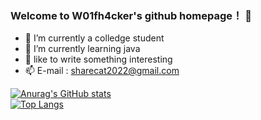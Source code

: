 ### Welcome to W01fh4cker's github homepage！ 👋

- 🔭 I’m currently a colledge student
- 🌱 I’m currently learning java
- 💬 like to write something interesting
- 📫 E-mail : sharecat2022@gmail.com  


[![Anurag's GitHub stats](https://github-readme-stats.vercel.app/api?username=W01fh4cker&show_icons=true&theme=radica)](https://github.com/anuraghazra/github-readme-stats)  
[![Top Langs](https://github-readme-stats.vercel.app/api/top-langs/?username=W01fh4cker)](https://github.com/anuraghazra/github-readme-stats)
